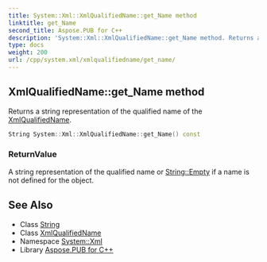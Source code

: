 ```yaml
---
title: System::Xml::XmlQualifiedName::get_Name method
linktitle: get_Name
second_title: Aspose.PUB for C++
description: 'System::Xml::XmlQualifiedName::get_Name method. Returns a string representation of the qualified name of the XmlQualifiedName in C++.'
type: docs
weight: 200
url: /cpp/system.xml/xmlqualifiedname/get_name/
---
```

## XmlQualifiedName::get_Name method


Returns a string representation of the qualified name of the [XmlQualifiedName](../).

```cpp
String System::Xml::XmlQualifiedName::get_Name() const
```


### ReturnValue

A string representation of the qualified name or [String::Empty](../../../system/string/empty/) if a name is not defined for the object.

## See Also

* Class [String](../../../system/string/)
* Class [XmlQualifiedName](../)
* Namespace [System::Xml](../../)
* Library [Aspose.PUB for C++](../../../)
